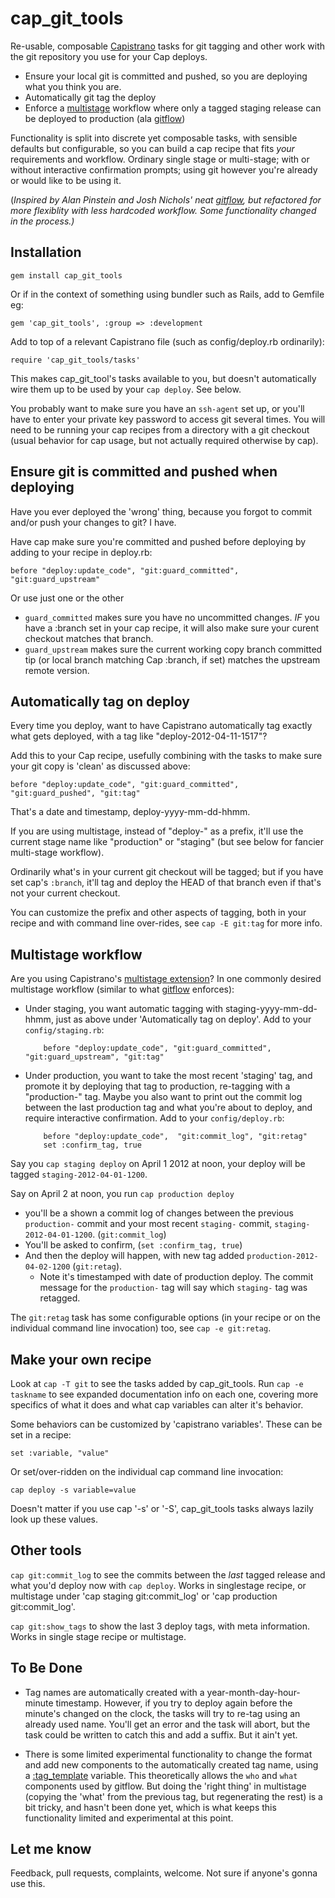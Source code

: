 # cap_git_tools

Re-usable, composable [Capistrano](https://github.com/capistrano/capistrano) tasks for git tagging and other work with the
git repository you use for your Cap deploys. 

* Ensure your local git is committed and pushed, so you are deploying what you
think you are. 
* Automatically git tag the deploy
* Enforce a [multistage](https://github.com/capistrano/capistrano/wiki/2.x-Multistage-Extension) workflow where only a tagged staging release can be deployed
to production (ala [gitflow](https://github.com/apinstein/git-deployment))

Functionality is split into discrete yet composable tasks, with sensible defaults 
but configurable, so you can build a cap recipe that fits *your*
requirements and workflow. Ordinary single stage or multi-stage; with or without
interactive confirmation prompts; using git however you're already or would like
to be using it. 

(_Inspired by Alan Pinstein and Josh Nichols' neat
[gitflow](https://github.com/apinstein/git-deployment), but refactored for more
flexiblity with less hardcoded workflow. Some functionality changed in the
process.)_

## Installation

    gem install cap_git_tools
    
Or if in the context of something using bundler such as Rails, add to Gemfile
eg:

    gem 'cap_git_tools', :group => :development
    
Add to top of a relevant Capistrano file (such as config/deploy.rb ordinarily):

    require 'cap_git_tools/tasks'
    
This makes cap_git_tool's tasks available to you, but doesn't automatically wire
them up to be used by your `cap deploy`. See below.

You probably want to make sure you have an `ssh-agent` set up, or you'll have to
enter your private key password to access git several times. You will need to be
running your cap recipes from a directory with a git checkout (usual behavior
for cap usage, but not actually required otherwise by cap). 

## Ensure git is committed and pushed when deploying

Have you ever deployed the 'wrong' thing, because you forgot to commit and/or
push your changes to git?  I have. 

Have cap make sure you're committed and pushed before deploying by adding to
your recipe in deploy.rb: 

    before "deploy:update_code", "git:guard_committed", "git:guard_upstream"
    
Or use just one or the other

* `guard_committed` makes sure you have no uncommitted changes. _IF_ you have a :branch set
   in your cap recipe, it will also make sure your curent checkout matches that branch. 
* `guard_upstream` makes sure the current working copy branch committed tip (or local branch matching Cap
  :branch, if set) matches the upstream remote version. 
 
## Automatically tag on deploy

Every time you deploy, want to have Capistrano automatically tag exactly what
gets deployed, with a tag like "deploy-2012-04-11-1517"?  

Add this to your Cap recipe, usefully combining with the tasks to make sure
your git copy is 'clean' as discussed above:

    before "deploy:update_code", "git:guard_committed", "git:guard_pushed", "git:tag"
   
That's a date and timestamp, deploy-yyyy-mm-dd-hhmm.

If you are using multistage, instead of "deploy-" as a prefix, it'll use 
the current stage name like "production" or "staging" (but see below for
fancier multi-stage workflow). 

Ordinarily what's in your current git checkout will be tagged; but if
you have set cap's `:branch`, it'll tag and deploy the HEAD of that branch
even if that's not your current checkout. 

You can customize the prefix and other aspects of tagging, both in your recipe 
and with command line over-rides, see `cap -E git:tag` for more info. 

## Multistage workflow

Are you using Capistrano's [multistage
extension](https://github.com/capistrano/capistrano/wiki/2.x-Multistage-Extension)? 
In one commonly desired multistage workflow (similar to what
[gitflow](https://github.com/apinstein/git-deployment) enforces):
 
 * Under staging, you want automatic tagging with staging-yyyy-mm-dd-hhmm, just 
   as above under 'Automatically tag on deploy'. Add to your `config/staging.rb`:
   
           before "deploy:update_code", "git:guard_committed", "git:guard_upstream", "git:tag"
      
 * Under production, you want to take the most recent 'staging' tag, and promote
   it by deploying that tag to production, re-tagging with a "production-" tag.
   Maybe you also want to print out the commit log between the last production
   tag and what you're about to deploy, and require interactive confirmation.
   Add to your `config/deploy.rb`:
   
           before "deploy:update_code",  "git:commit_log", "git:retag"
           set :confirm_tag, true
       
Say you `cap staging deploy` on April 1 2012 at noon, your deploy will be
tagged `staging-2012-04-01-1200`. 

Say on April 2 at noon, you run `cap production deploy`

* you'll be a shown a commit log of changes between the previous `production-` 
commit and your most recent `staging-` commit, `staging-2012-04-01-1200`.
(`git:commit_log`) 
* You'll be asked to confirm, (`set :confirm_tag, true`) 
* And then the deploy will happen, with new tag added `production-2012-04-02-1200` 
  (`git:retag`). 
  * Note it's timestamped with date of production deploy.  The commit message
  for the `production-` tag will say which `staging-` tag was retagged. 
     
The `git:retag` task has some configurable options (in your recipe or on the
individual command line invocation) too, see `cap -e git:retag`. 
 
## Make your own recipe

Look at `cap -T git` to see the tasks added by cap_git_tools. Run `cap -e
taskname` to see expanded documentation info on each one, covering more 
specifics of what it does and what cap variables can alter it's behavior. 

Some behaviors can be customized by 'capistrano variables'. These can be set in
a recipe:

    set :variable, "value"
   
Or set/over-ridden on the individual cap command line invocation:

    cap deploy -s variable=value
   
Doesn't matter if you use cap '-s' or '-S', cap_git_tools tasks always lazily
look up these values. 

## Other tools

`cap git:commit_log` to see the commits between the *last* tagged release
and what you'd deploy now with `cap deploy`. Works in singlestage recipe, or
multistage under 'cap staging git:commit_log' or 'cap production
git:commit_log'. 

`cap git:show_tags` to show the last 3 deploy tags, with meta information.
Works in single stage recipe or multistage. 

## To Be Done

* Tag names are automatically created with a year-month-day-hour-minute timestamp.
However, if you try to deploy again before the minute's changed on the clock,
the tasks will try to re-tag using an already used name. You'll get an error and
the task will abort, but the task could be written to catch this and add a
suffix. But it ain't yet. 

* There is some limited experimental functionality to change the format and add
new components to the automatically created tag name, using a
[:tag_template](https://github.com/jrochkind/cap_git_tools/blob/master/lib/cap_git_tools/task_helpers.rb#L162)
variable. This theoretically allows the `who` and `what` components used by
gitflow.  But doing the 'right thing' in multistage (copying the 'what' from the
previous tag, but regenerating the rest) is a bit tricky, and hasn't been done
yet, which is what keeps this functionality limited and experimental at this
point. 

## Let me know

Feedback, pull requests, complaints, welcome. Not sure if anyone's gonna use
this. 